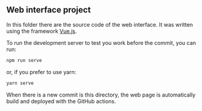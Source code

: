 ## Web interface project

In this folder there are the source code of the web interface. It was written using the framework [Vue.js](https://vuejs.org/).

To run the development server to test you work before the commit, you can run:

```bash
npm run serve
```

or, if you prefer to use yarn:

```bash
yarn serve
```

When there is a new commit is this directory, the web page is automatically build and deployed with the GitHub actions.

